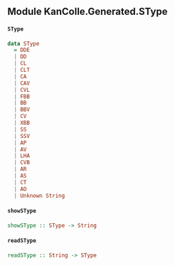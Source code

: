 ## Module KanColle.Generated.SType

#### `SType`

``` purescript
data SType
  = DDE
  | DD
  | CL
  | CLT
  | CA
  | CAV
  | CVL
  | FBB
  | BB
  | BBV
  | CV
  | XBB
  | SS
  | SSV
  | AP
  | AV
  | LHA
  | CVB
  | AR
  | AS
  | CT
  | AO
  | Unknown String
```

#### `showSType`

``` purescript
showSType :: SType -> String
```

#### `readSType`

``` purescript
readSType :: String -> SType
```


